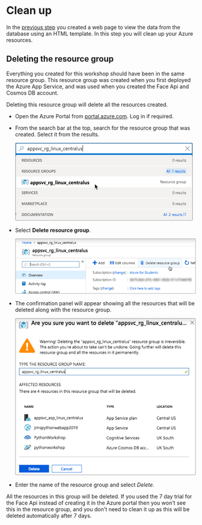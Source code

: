 # Clean up

In the [previous step](./ViewTheResults.md) you created a web page to view the data from the database using an HTML template. In this step you will clean up your Azure resources.

## Deleting the resource group

Everything you created for this workshop should have been in the same resource group. This resource group was created when you first deployed the Azure App Service, and was used when you created the Face Api and Cosmos DB account.

Deleting this resource group will delete all the resources created.

* Open the Azure Portal from [portal.azure.com](https://portal.azure.com/?WT.mc_id=pythonworkshop-github-jabenn). Log in if required.

* From the search bar at the top, search for the resource group that was created. Select it from the results.
  
  ![Searching for the resource group in Azure](../Images/SearchForResourceGroup.png)

* Select **Delete resource group**.
  
  ![The delete resource group button](../Images/DeleteResourceGroupButton.png)

* The confirmation panel will appear showing all the resources that will be deleted along with the resource group.

  ![The delete resource group confirmation](../Images/DeleteResourceGroupConfirm.png)

* Enter the name of the resource group and select *Delete*.

All the resources in this group will be deleted. If you used the 7 day trial for the Face Api instead of creating it in the Azure portal then you won't see this in the resource group, and you don't need to clean it up as this will be deleted automatically after 7 days.
